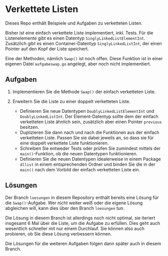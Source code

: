 # Verkettete Listen

Dieses Repo enthält Beispiele und Aufgaben zu verketteten Listen.

Bisher ist eine einfach verkettete Liste implementiert, inkl. Tests.
Für die Listenelemente gibt es einen Datentyp `SinglyLinkedListElementInt`.
Zusätzlich gibt es einen Container-Datentyp `SinglyLinkedListInt`, der einen Pointer
auf den Kopf der Liste speichert.

Eine der Methoden, nämlich `Swap()` ist noch offen.
Diese Funktion ist in einer eigenen Datei `aufgabeswap.go` angelegt, aber noch nicht
implementiert.

## Aufgaben

1. Implementieren Sie die Methode `Swap()` der einfach verketteten Liste.

2. Erweitern Sie die Liste zu einer doppelt verketteten Liste.
    - Definieren Sie neue Datentypen `DoublyLinkedListElementInt` und `DoublyLinkedListInt`.
      Der Element-Datentyp sollte dem der einfach verketteten Liste ähnlich sein,
      zusätzlich aber einen Pointer `previous` besitzen.
    - Duplizieren Sie dann nach und nach die Funktionen aus der einfach verketteten Liste.
      Passen Sie sie dabei jeweils an, so dass sie für eine doppelt verkettete Liste funktionieren.
    - Schreiben Sie entweder Tests oder prüfen Sie zumindest mittels der `main()`-Funktion,
      ob die neuen Datentypen funktionieren.
    - Definieren Sie die neuen Datentypen idealerweise in einem Package `dllist` in einem
      entsprechenden Ordner und binden Sie die in der `main()` nach dem Vorbild der
      einfach verketteten Liste ein.

## Lösungen

Der Branch `loesungen` in diesem Repository enthält bereits eine Lösung für die
`Swap()`-Aufgabe. Wer nicht weiter weiß oder die eigene Lösung abgleichen will,
kann dies über den Branch `loesungen` tun.

Die Lösung in diesem Branch ist allerdings noch nicht optimal, sie iteriert insgesamt
6 Mal über die Liste, um die Aufgabe zu erfüllen. Dies geht auch wesentlich schneller
mit nur einem Durchlauf. Sie können also auch probieren, ob Sie diese Lösung
verbessern können.

Die Lösungen für die weiteren Aufgaben folgen dann später auch in diesem Branch.
